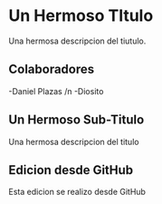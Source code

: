 # Un Hermoso TItulo
Una hermosa descripcion del tiutulo.
## Colaboradores 
-Daniel Plazas /n
-Diosito

## Un Hermoso Sub-Titulo
Una hermosa descripcion del titulo

## Edicion desde GitHub
Esta edicion se realizo desde GitHub
